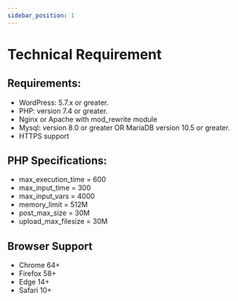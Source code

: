 ```yaml
---
sidebar_position: 1
---
```


# Technical Requirement
## Requirements:
- WordPress: 5.7.x or greater.
- PHP: version 7.4 or greater.
- Nginx or Apache with mod_rewrite module
- Mysql: version 8.0 or greater OR MariaDB version 10.5 or greater.
- HTTPS support

## PHP Specifications:
- max_execution_time = 600
- max_input_time = 300
- max_input_vars = 4000
- memory_limit = 512M
- post_max_size = 30M
- upload_max_filesize = 30M

## Browser Support
- Chrome 64+
- Firefox 58+
- Edge 14+
- Safari 10+